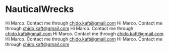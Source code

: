 # NauticalWrecks
Hi Marco. Contact me through chido.kaft@gmail.com 
Hi Marco. Contact me through chido.kaft@gmail.com 
Hi Marco. Contact me through chido.kaft@gmail.com 
Hi Marco. Contact me through chido.kaft@gmail.com 
Hi Marco. Contact me through chido.kaft@gmail.com 
Hi Marco. Contact me through chido.kaft@gmail.com 
